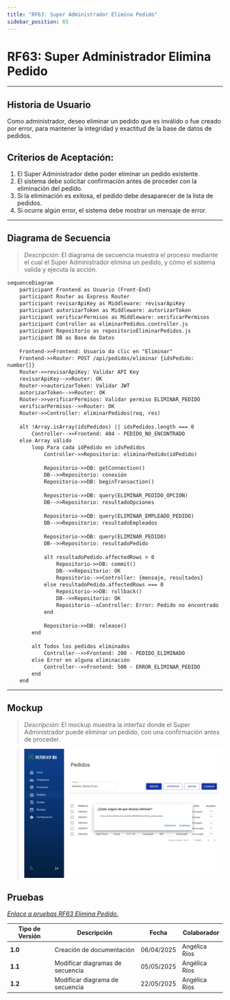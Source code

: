 ```yaml
---
title: "RF63: Super Administrador Elimina Pedido"
sidebar_position: 65
---
```


# RF63: Super Administrador Elimina Pedido

---

## Historia de Usuario

Como administrador, deseo eliminar un pedido que es inválido o fue creado por error, para mantener la integridad y exactitud de la base de datos de pedidos.​

## **Criterios de Aceptación:**

1. El Super Administrador debe poder eliminar un pedido existente.
2. El sistema debe solicitar confirmación antes de proceder con la eliminación del pedido.
3. Si la eliminación es exitosa, el pedido debe desaparecer de la lista de pedidos.
4. Si ocurre algún error, el sistema debe mostrar un mensaje de error.

---

## **Diagrama de Secuencia**

> _Descripción_: El diagrama de secuencia muestra el proceso mediante el cual el Super Administrador elimina un pedido, y cómo el sistema valida y ejecuta la acción.

```mermaid
sequenceDiagram
    participant Frontend as Usuario (Front-End)
    participant Router as Express Router
    participant revisarApiKey as Middleware: revisarApiKey
    participant autorizarToken as Middleware: autorizarToken
    participant verificarPermisos as Middleware: verificarPermisos
    participant Controller as eliminarPedidos.controller.js
    participant Repositorio as repositorioEliminarPedidos.js
    participant DB as Base de Datos

    Frontend->>Frontend: Usuario da clic en "Eliminar"
    Frontend->>Router: POST /api/pedidos/eliminar {idsPedido: number[]}
    Router->>revisarApiKey: Validar API Key
    revisarApiKey-->>Router: OK
    Router->>autorizarToken: Validar JWT
    autorizarToken-->>Router: OK
    Router->>verificarPermisos: Validar permiso ELIMINAR_PEDIDO
    verificarPermisos-->>Router: OK
    Router->>Controller: eliminarPedidos(req, res)

    alt !Array.isArray(idsPedidos) || idsPedidos.length === 0
        Controller-->>Frontend: 404 - PEDIDO_NO_ENCONTRADO
    else Array válido
        loop Para cada idPedido en idsPedidos
            Controller->>Repositorio: eliminarPedido(idPedido)

            Repositorio->>DB: getConnection()
            DB-->>Repositorio: conexión
            Repositorio->>DB: beginTransaction()

            Repositorio->>DB: query(ELIMINAR_PEDIDO_OPCION)
            DB-->>Repositorio: resultadoOpciones

            Repositorio->>DB: query(ELIMINAR_EMPLEADO_PEDIDO)
            DB-->>Repositorio: resultadoEmpleados

            Repositorio->>DB: query(ELIMINAR_PEDIDO)
            DB-->>Repositorio: resultadoPedido

            alt resultadoPedido.affectedRows > 0
                Repositorio->>DB: commit()
                DB-->>Repositorio: OK
                Repositorio-->>Controller: {mensaje, resultados}
            else resultadoPedido.affectedRows === 0
                Repositorio->>DB: rollback()
                DB-->>Repositorio: OK
                Repositorio--xController: Error: Pedido no encontrado
            end

            Repositorio->>DB: release()
        end

        alt Todos los pedidos eliminados
            Controller-->>Frontend: 200 - PEDIDO_ELIMINADO
        else Error en alguna eliminación
            Controller-->>Frontend: 500 - ERROR_ELIMINAR_PEDIDO
        end
    end
```

---

## **Mockup**

> _Descripción_: El mockup muestra la interfaz donde el Super Administrador puede eliminar un pedido, con una confirmación antes de proceder.

> ![Interfaz de eliminar pedidos](imagenes/mockupEliminarPedido.png)

## **Pruebas**

_<u>[Enlace a pruebas RF63 Elimina Pedido.](https://docs.google.com/spreadsheets/d/1NLGwGrGA5PVOEzLaqxa8Ts1D_Ng3QzzqNKWJYUzxD-M/edit?gid=701264535#gid=701264535)</u>_

| **Tipo de Versión** | **Descripción**                  | **Fecha**  | **Colaborador** |
| ------------------- | -------------------------------- | ---------- | --------------- |
| **1.0**             | Creación de documentación        | 06/04/2025 | Angélica Ríos   |
| **1.1**             | Modificar diagramas de secuencia | 05/05/2025 | Angélica Ríos   |
| **1.2**             | Modificar diagrama de secuencia  | 22/05/2025 | Angélica Ríos   |
